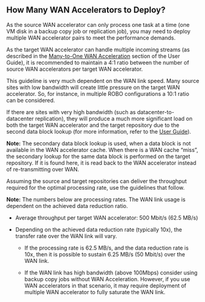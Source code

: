 
<!--- This was last Changed 03-05-17 by PS --->
## How Many WAN Accelerators to Deploy?
As the source WAN accelerator can only process one task at a time (one VM disk in a backup copy job or replication job), you may need to deploy multiple WAN accelerator pairs to meet the performance demands.

As the target WAN accelerator can handle multiple incoming streams (as described in the [Many-to-One WAN Acceleration](https://helpcenter.veeam.com/docs/backup/vsphere/wan_acceleration_many.html?ver=95) section of the User Guide), it is recommended to maintain a 4:1 ratio
between the number of source WAN accelerators per target WAN accelerator.

This guideline is very much dependent on the WAN link speed. Many source sites with low bandwidth will create little pressure on the target WAN accelerator. So, for instance, in multiple ROBO configurations a 10:1 ratio can be considered.

If there are sites with very high bandwidth (such as
datacenter-to-datacenter replication), they will produce a much more significant load on both the target WAN accelerator and the target repository due to the second data block lookup (for more information, refer to the [User Guide](https://helpcenter.veeam.com/docs/backup/vsphere/wan_acceleration_sources.html?ver=95)).

**Note:** The secondary data block lookup is used, when a data block is not available in the WAN accelerator cache. When there is a WAN cache “miss”, the secondary lookup for the same data block is performed on the target repository. If it is found here, it is read back to the WAN accelerator instead of re-transmitting over WAN.

Assuming the source and target repositories can
deliver the throughput required for the optimal processing rate, use the guidelines that follow.

**Note:** The numbers below are processing rates. The WAN link usage is dependent on the achieved data reduction ratio.

-   Average throughput per target WAN accelerator: 500 Mbit/s (62.5 MB/s)

-   Depending on the achieved data reduction rate (typically 10x), the transfer rate over the WAN link will vary.

    -   If the processing rate is 62.5 MB/s, and the data reduction rate is 10x, then it is possible to sustain 6.25 MB/s (50 Mbit/s) over the WAN link.

    -   If the WAN link has high bandwidth (above 100Mbps) consider using backup copy jobs without WAN Acceleration. However, if you use WAN accelerators in that scenario, it may require deployment of multiple WAN accelerator to fully saturate the WAN link.

[^1]: A pair of WAN accelerators means any source WAN accelerator paired with the target WAN accelerator.
[^2]: All Linux operating systems are considered as one in terms of WAN accelerator sizing.

